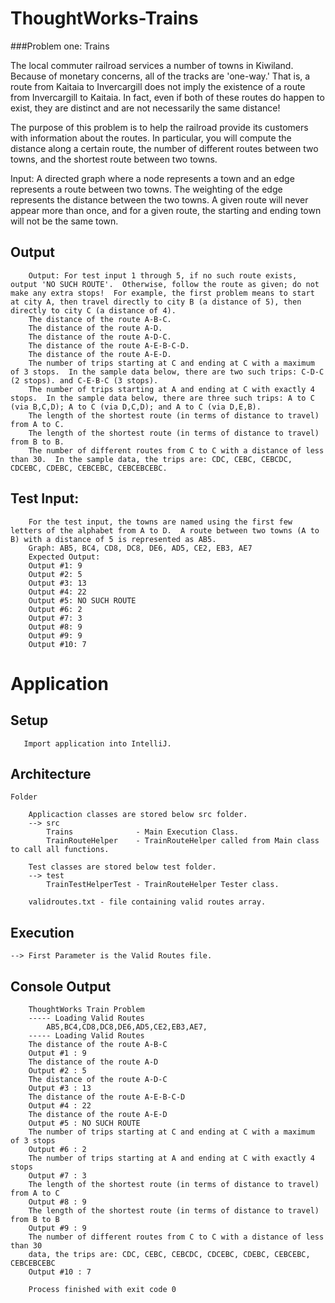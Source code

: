 # ThoughtWorks-Trains

###Problem one: Trains
 
The local commuter railroad services a number of towns in Kiwiland.  Because of monetary concerns, all of the tracks are 'one-way.'  That is, a route from Kaitaia to Invercargill does not imply the existence of a route from Invercargill to Kaitaia.  In fact, even if both of these routes do happen to exist, they are distinct and are not necessarily the same distance!
 
The purpose of this problem is to help the railroad provide its customers with information about the routes.  In particular, you will compute the distance along a certain route, the number of different routes between two towns, and the shortest route between two towns.
 
Input:  A directed graph where a node represents a town and an edge represents a route between two towns.  The weighting of the edge represents the distance between the two towns.  A given route will never appear more than once, and for a given route, the starting and ending town will not be the same town.
 
## Output
        Output: For test input 1 through 5, if no such route exists, output 'NO SUCH ROUTE'.  Otherwise, follow the route as given; do not make any extra stops!  For example, the first problem means to start at city A, then travel directly to city B (a distance of 5), then directly to city C (a distance of 4).
        The distance of the route A-B-C.
        The distance of the route A-D.
        The distance of the route A-D-C.
        The distance of the route A-E-B-C-D.
        The distance of the route A-E-D.
        The number of trips starting at C and ending at C with a maximum of 3 stops.  In the sample data below, there are two such trips: C-D-C (2 stops). and C-E-B-C (3 stops).
        The number of trips starting at A and ending at C with exactly 4 stops.  In the sample data below, there are three such trips: A to C (via B,C,D); A to C (via D,C,D); and A to C (via D,E,B).
        The length of the shortest route (in terms of distance to travel) from A to C.
        The length of the shortest route (in terms of distance to travel) from B to B.
        The number of different routes from C to C with a distance of less than 30.  In the sample data, the trips are: CDC, CEBC, CEBCDC, CDCEBC, CDEBC, CEBCEBC, CEBCEBCEBC.
         
## Test Input:
        For the test input, the towns are named using the first few letters of the alphabet from A to D.  A route between two towns (A to B) with a distance of 5 is represented as AB5.
        Graph: AB5, BC4, CD8, DC8, DE6, AD5, CE2, EB3, AE7
        Expected Output:
        Output #1: 9
        Output #2: 5
        Output #3: 13
        Output #4: 22
        Output #5: NO SUCH ROUTE
        Output #6: 2
        Output #7: 3
        Output #8: 9
        Output #9: 9
        Output #10: 7
        
        
# Application 

## Setup
       Import application into IntelliJ.
       
## Architecture       
    Folder
    
        Applicaction classes are stored below src folder.
        --> src
            Trains              - Main Execution Class.
            TrainRouteHelper    - TrainRouteHelper called from Main class to call all functions.
             
        Test classes are stored below test folder.
        --> test
            TrainTestHelperTest - TrainRouteHelper Tester class. 
    
        validroutes.txt - file containing valid routes array. 

## Execution
    
    --> First Parameter is the Valid Routes file. 
    

## Console Output
        ThoughtWorks Train Problem
        ----- Loading Valid Routes 
            AB5,BC4,CD8,DC8,DE6,AD5,CE2,EB3,AE7,
        ----- Loading Valid Routes 
        The distance of the route A-B-C
        Output #1 : 9
        The distance of the route A-D
        Output #2 : 5
        The distance of the route A-D-C
        Output #3 : 13
        The distance of the route A-E-B-C-D
        Output #4 : 22
        The distance of the route A-E-D
        Output #5 : NO SUCH ROUTE
        The number of trips starting at C and ending at C with a maximum of 3 stops
        Output #6 : 2
        The number of trips starting at A and ending at C with exactly 4 stops
        Output #7 : 3
        The length of the shortest route (in terms of distance to travel) from A to C
        Output #8 : 9
        The length of the shortest route (in terms of distance to travel) from B to B
        Output #9 : 9
        The number of different routes from C to C with a distance of less than 30
        data, the trips are: CDC, CEBC, CEBCDC, CDCEBC, CDEBC, CEBCEBC, CEBCEBCEBC
        Output #10 : 7
        
        Process finished with exit code 0